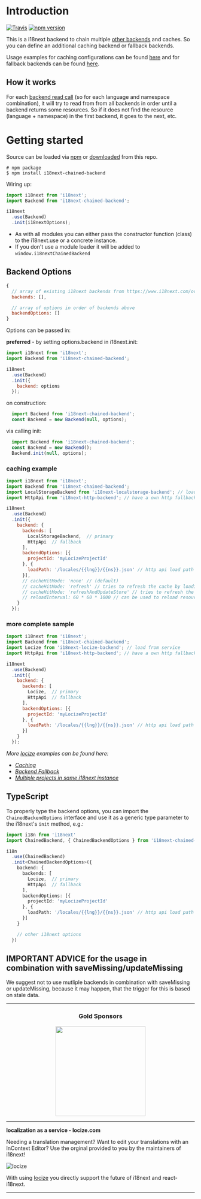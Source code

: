 # Introduction

[![Travis](https://img.shields.io/travis/i18next/i18next-chained-backend/master.svg?style=flat-square)](https://travis-ci.org/i18next/i18next-chained-backend)
[![npm version](https://img.shields.io/npm/v/i18next-chained-backend.svg?style=flat-square)](https://www.npmjs.com/package/i18next-chained-backend)

This is a i18next backend to chain multiple [other backends](https://www.i18next.com/overview/plugins-and-utils#backends) and caches. So you can define an additional caching backend or fallback backends.

Usage examples for caching configurations can be found [here](https://www.i18next.com/how-to/caching) and for fallback backends can be found [here](https://www.i18next.com/how-to/backend-fallback).

## How it works

For each [backend read call](https://www.i18next.com/misc/creating-own-plugins#backend) (so for each language and namespace combination), it will try to read from from all backends in order until a backend returns some resources.
So if it does not find the resource (language + namespace) in the first backend, it goes to the next, etc.

# Getting started

Source can be loaded via [npm](https://www.npmjs.com/package/i18next-chained-backend) or [downloaded](https://github.com/i18next/i18next-chained-backend/blob/master/i18nextBackendBackend.min.js) from this repo.

```
# npm package
$ npm install i18next-chained-backend
```

Wiring up:

```js
import i18next from 'i18next';
import Backend from 'i18next-chained-backend';

i18next
  .use(Backend)
  .init(i18nextOptions);
```

- As with all modules you can either pass the constructor function (class) to the i18next.use or a concrete instance.
- If you don't use a module loader it will be added to `window.i18nextChainedBackend`

## Backend Options

```js
{
  // array of existing i18next backends from https://www.i18next.com/overview/plugins-and-utils#backends
  backends: [],

  // array of options in order of backends above
  backendOptions: []
}
```

Options can be passed in:

**preferred** - by setting options.backend in i18next.init:

```js
import i18next from 'i18next';
import Backend from 'i18next-chained-backend';

i18next
  .use(Backend)
  .init({
    backend: options
  });
```

on construction:

```js
  import Backend from 'i18next-chained-backend';
  const Backend = new Backend(null, options);
```

via calling init:

```js
  import Backend from 'i18next-chained-backend';
  const Backend = new Backend();
  Backend.init(null, options);
```

### caching example

```js
import i18next from 'i18next';
import Backend from 'i18next-chained-backend';
import LocalStorageBackend from 'i18next-localstorage-backend'; // load from local storage
import HttpApi from 'i18next-http-backend'; // have a own http fallback

i18next
  .use(Backend)
  .init({
    backend: {
      backends: [
        LocalStorageBackend,  // primary
        HttpApi  // fallback
      ],
      backendOptions: [{
        projectId: 'myLocizeProjectId'
      }, {
        loadPath: '/locales/{{lng}}/{{ns}}.json' // http api load path for my own fallback
      }],
      // cacheHitMode: 'none' // (default)
      // cacheHitMode: 'refresh' // tries to refresh the cache by loading from the next backend and updates the cache
      // cacheHitMode: 'refreshAndUpdateStore' // tries to refresh the cache by loading from the next backend, updates the cache and also update the i18next resource store
      // reloadInterval: 60 * 60 * 1000 // can be used to reload resources in a specific interval (useful in server environments)
    }
  });
```

### more complete sample

```js
import i18next from 'i18next';
import Backend from 'i18next-chained-backend';
import Locize from 'i18next-locize-backend'; // load from service
import HttpApi from 'i18next-http-backend'; // have a own http fallback

i18next
  .use(Backend)
  .init({
    backend: {
      backends: [
        Locize,  // primary
        HttpApi  // fallback
      ],
      backendOptions: [{
        projectId: 'myLocizeProjectId'
      }, {
        loadPath: '/locales/{{lng}}/{{ns}}.json' // http api load path for my own fallback
      }]
    }
  });
```

*More [locize](https://locize.com) examples can be found here:*
- *[Caching](https://docs.locize.com/more/caching/alternative-caching)*
- *[Backend Fallback](https://docs.locize.com/more/backend-fallback)*
- *[Multiple projects in same i18next instance](https://docs.locize.com/more/general-questions/is-it-possible-to-integrate-multiple-projects-in-the-same-app-website)*

## TypeScript

To properly type the backend options, you can import the `ChainedBackendOptions` interface and use it as a generic type parameter to the i18next's `init` method, e.g.:

```ts
import i18n from 'i18next'
import ChainedBackend, { ChainedBackendOptions } from 'i18next-chained-backend'

i18n
  .use(ChainedBackend)
  .init<ChainedBackendOptions>({
    backend: {
      backends: [
        Locize,  // primary
        HttpApi  // fallback
      ],
      backendOptions: [{
        projectId: 'myLocizeProjectId'
      }, {
        loadPath: '/locales/{{lng}}/{{ns}}.json' // http api load path for my own fallback
      }]
    }

    // other i18next options
  })
```

## IMPORTANT ADVICE for the usage in combination with saveMissing/updateMissing

We suggest not to use mutliple backends in combination with saveMissing or updateMissing, because it may happen, that the trigger for this is based on stale data.


--------------

<h3 align="center">Gold Sponsors</h3>

<p align="center">
  <a href="https://locize.com/" target="_blank">
    <img src="https://raw.githubusercontent.com/i18next/i18next/master/assets/locize_sponsor_240.gif" width="240px">
  </a>
</p>

---

**localization as a service - locize.com**

Needing a translation management? Want to edit your translations with an InContext Editor? Use the orginal provided to you by the maintainers of i18next!

![locize](https://locize.com/img/ads/github_locize.png)

With using [locize](http://locize.com/?utm_source=react_i18next_readme&utm_medium=github) you directly support the future of i18next and react-i18next.

---
